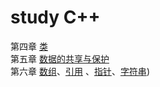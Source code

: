 # study C++

 第四章 [类](/类.md)  
 第五章 [数据的共享与保护](/数据的共享与保护.md)  
 第六章 [数组](/数组.md)、[引用](/引用.md) 、[指针](/指针.md)、[字符串](/字符串.md))  

